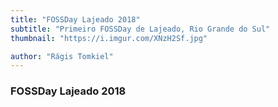 ```yaml
---
title: "FOSSDay Lajeado 2018"
subtitle: "Primeiro FOSSDay de Lajeado, Rio Grande do Sul"
thumbnail: "https://i.imgur.com/XNzH2Sf.jpg"

author: "Rágis Tomkiel"
---
```


### FOSSDay Lajeado 2018
